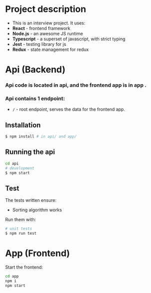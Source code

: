 # Project description

- This is an interview project. It uses:
- **React** - frontend framework
- **Node.js** - an awesome JS runtime
- **Typescript** - a superset of javascript, with strict typing
- **Jest** - testing library for js
- **Redux** - state management for redux

# Api (Backend)

### Api code is located in api, and the frontend app is in app .

### Api contains 1 endpoint:

- `/` - root endpoint, serves the data for the frontend app.

## Installation

```bash
$ npm install # in api/ and app/
```

## Running the api

```bash
cd api
# development
$ npm start
```

## Test

The tests written ensure:

- Sorting algorithm works

Run them with:

```bash
# unit tests
$ npm run test
```

# App (Frontend)

Start the frontend:

```bash
cd app
npm i
npm start
```
